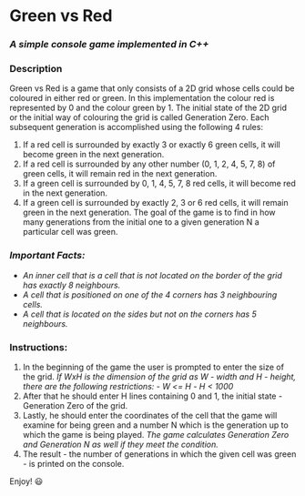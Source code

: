 # Green vs Red 
### _A simple console game implemented in C++_

### Description
Green vs Red is a game that only consists of a 2D grid whose cells could be coloured in either red or green.
In this implementation the colour red is represented by 0 and the colour green by 1. 
The initial state of the 2D grid or the initial way of colouring the grid is called Generation Zero.
Each subsequent generation is accomplished using the following 4 rules:
1. If a red cell is surrounded by exactly 3 or exactly 6 green cells, it will become green in the next generation.
2. If a red cell is surrounded by any other number (0, 1, 2, 4, 5, 7, 8) of green cells, it will remain red in the
next generation.
3. If a green cell is surrounded by 0, 1, 4, 5, 7, 8 red cells, it will become red in the next generation.
2. If a green cell is surrounded by exactly 2, 3 or 6 red cells, it will remain green in the
next generation.
The goal of the game is to find in how many generations from the initial one to a given generation N a particular cell was green. 

### _**Important Facts:**_
* _An inner cell that is a cell that is not located on the border of the grid has exactly 8 neighbours._
* _A cell that is positioned on one of the 4 corners has 3 neighbouring cells._
* _A cell that is located on the sides but not on the corners has 5 neighbours._

### Instructions:
1. In the beginning of the game the user is prompted to enter the size of the grid.
*If WxH is the dimension of the grid as W - width and H - height, there are the following restrictions:*
*- W <= H*
*- H < 1000*
2. After that he should enter H lines containing 0 and 1, the initial state - Generation Zero of the grid. 
3. Lastly, he should enter the coordinates of the cell that the game will examine for being green and a number N which 
is the generation up to which the game is being played.
*The game calculates Generation Zero and Generation N as well if they meet the condition.*
4. The result - the number of generations in which the given cell was green - is printed on the console. 

Enjoy! :smiley:
